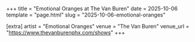 +++
title = "Emotional Oranges at The Van Buren"
date = 2025-10-06
template = "page.html"
slug = "2025-10-06-emotional-oranges"

[extra]
artist = "Emotional Oranges"
venue = "The Van Buren"
venue_url = "https://www.thevanburenphx.com/shows"
+++
